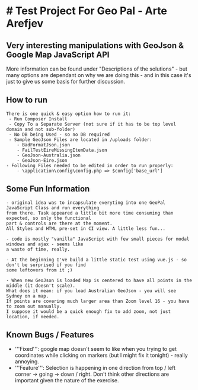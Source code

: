 # # Test Project For Geo Pal - Arte Arefjev #

## Very interesting manipulations with GeoJson & Google Map JavaScript API ##
More information can be found under "Descriptions of the solutions" - but many options are dependant on why we are doing this - and in this case it's just to give us some basis for further discussion.


## How to run ##
	There is one quick & easy option how to run it:
	 - Run Composer Install
	 - Copy To a Separate Server (not sure if it has to be top level domain and not sub-folder)
	 - No DB being Used - so no DB required
	 - Sample GeoJson Files are located in /uploads folder:
	 	- BadFormatJson.json
		- FailTestEireMissingItemData.json
		- GeoJson-Australia.json
		- GeoJson-Eire.json
	- Following Files needed to be edited in order to run properly:
		- \application\config\config.php => $config['base_url']
		
## Some Fun Information ##
	- original idea was to incapsulate everyting into one GeoPal JavaScript Class and run everything 
	from there. Task appeared a little bit more time consuming than expected, so only the functional 
	part & controls are there at the moment. 
	All Styles and HTML pre-set in CI view. A little less fun...
	
	- code is mostly "vanilla" JavaScript with few small pieces for modal windows and ajax - seems like 
	a waste of time, really.
	
	- At the beginning I've build a little static test using vue.js - so don't be surprised if you find 
	some leftovers from it ;)
	
	- When new GeoJson is loaded Map is centered to have all points in the middle (it doesn't scale). 
	What does it mean: if you load Australian GeoJson - you will see Sydney on a map. 
	If points are covering much larger area than Zoom level 16 - you have to zoom out manually. 
	I suppose it would be a quick enough fix to add zoom, not just location, if needed.


## Known Bugs / Features ##
 - '''Fixed''': google map doesn't seem to like when you trying to get coordinates while clicking on markers (but I might fix it tonight) - really annoying.
 - '''Feature''': Selection is happening in one direction from top / left corner -> going -> down / right. Don't think other directions are important given the nature of the exercise.

